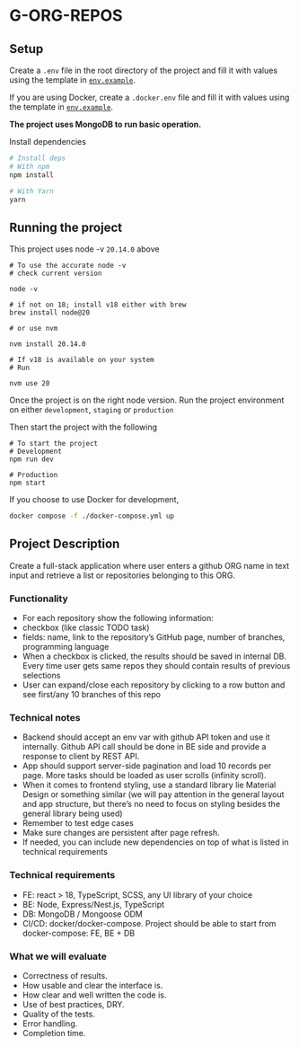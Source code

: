 # G-ORG-REPOS

## Setup

Create a `.env` file in the root directory of the project and fill it with values using the template in [`env.example`](./env.example).

If you are using Docker, create a `.docker.env` file and fill it with values using the template in [`env.example`](./env.example).

**The project uses MongoDB to run basic operation.**

Install dependencies

```bash
# Install deps
# With npm
npm install

# With Yarn
yarn
```

## Running the project

This project uses node -v `20.14.0` above

```shell
# To use the accurate node -v
# check current version

node -v

# if not on 18; install v18 either with brew
brew install node@20

# or use nvm

nvm install 20.14.0

# If v18 is available on your system
# Run

nvm use 20
```

Once the project is on the right node version. Run the project environment on either `development`, `staging` or `production`

Then start the project with the following

```shell
# To start the project
# Development
npm run dev

# Production
npm start
```

If you choose to use Docker for development,

```bash
docker compose -f ./docker-compose.yml up
```

## Project Description
Create a full-stack application where user enters a github ORG name in text input and retrieve
a list or repositories belonging to this ORG.

### Functionality

- For each repository show the following information:
- checkbox (like classic TODO task)
- fields: name, link to the repository’s GitHub page, number of branches,
programming language
- When a checkbox is clicked, the results should be saved in internal DB. Every time user
gets same repos they should contain results of previous selections
- User can expand/close each repository by clicking to a row button and see first/any 10
branches of this repo

### Technical notes
- Backend should accept an env var with github API token and use it internally. Github
API call should be done in BE side and provide a response to client by REST API.
- App should support server-side pagination and load 10 records per page. More tasks
should be loaded as user scrolls (infinity scroll).
- When it comes to frontend styling, use a standard library lie Material Design or
something similar (we will pay attention in the general layout and app structure, but
there’s no need to focus on styling besides the general library being used)
- Remember to test edge cases
- Make sure changes are persistent after page refresh.
- If needed, you can include new dependencies on top of what is listed in technical
requirements

### Technical requirements
- FE: react > 18, TypeScript, SCSS, any UI library of your choice
- BE: Node, Express/Nest.js, TypeScript
- DB: MongoDB / Mongoose ODM
- CI/CD: docker/docker-compose. Project should be able to start from docker-compose:
FE, BE + DB

### What we will evaluate
- Correctness of results.
- How usable and clear the interface is.
- How clear and well written the code is.
- Use of best practices, DRY.
- Quality of the tests.
- Error handling.
- Completion time.